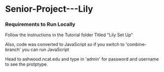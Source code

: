 # Senior-Project---Lily
### Requirements to Run Locally

Follow the instructions in the Tutorial folder Titled "Lily Set Up"

Also, code was converted to JavaScript so if you switch to 'combine-branch' you can run JavaScript

Head to ashwood.ncat.edu and type in 'admin' for password and username to see the protptype.
